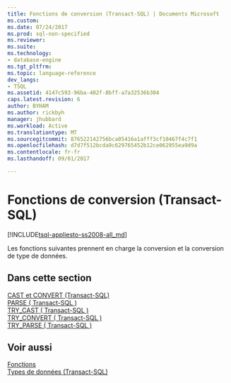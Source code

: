 ```yaml
---
title: Fonctions de conversion (Transact-SQL) | Documents Microsoft
ms.custom: 
ms.date: 07/24/2017
ms.prod: sql-non-specified
ms.reviewer: 
ms.suite: 
ms.technology:
- database-engine
ms.tgt_pltfrm: 
ms.topic: language-reference
dev_langs:
- TSQL
ms.assetid: 4147c593-96ba-402f-8bff-a7a32536b304
caps.latest.revision: 6
author: BYHAM
ms.author: rickbyh
manager: jhubbard
ms.workload: Active
ms.translationtype: MT
ms.sourcegitcommit: 876522142756bca05416a1afff3cf10467f4c7f1
ms.openlocfilehash: d7d7f512bcda9c629765452b12ce062955ea9d9a
ms.contentlocale: fr-fr
ms.lasthandoff: 09/01/2017

---
```

# <a name="conversion-functions-transact-sql"></a>Fonctions de conversion (Transact-SQL)
[!INCLUDE[tsql-appliesto-ss2008-all_md](../../includes/tsql-appliesto-ss2008-all-md.md)]

Les fonctions suivantes prennent en charge la conversion et la conversion de type de données.
  
## <a name="in-this-section"></a>Dans cette section  
[CAST et CONVERT &#40;Transact-SQL&#41;](../../t-sql/functions/cast-and-convert-transact-sql.md)  
[PARSE &#40; Transact-SQL &#41;](../../t-sql/functions/parse-transact-sql.md)  
[TRY_CAST &#40; Transact-SQL &#41;](../../t-sql/functions/try-cast-transact-sql.md)  
[TRY_CONVERT &#40; Transact-SQL &#41;](../../t-sql/functions/try-convert-transact-sql.md)  
[TRY_PARSE &#40; Transact-SQL &#41;](../../t-sql/functions/try-parse-transact-sql.md)
  
## <a name="see-also"></a>Voir aussi
[Fonctions](../../t-sql/functions/functions.md)  
[Types de données &#40;Transact-SQL&#41;](../../t-sql/data-types/data-types-transact-sql.md)
  
  

